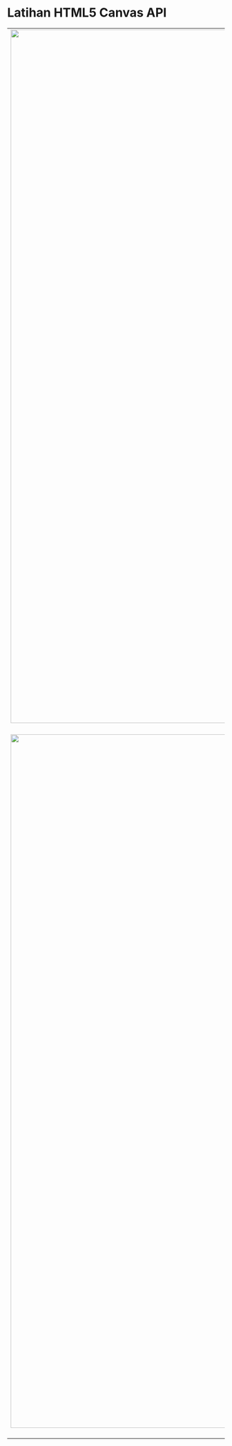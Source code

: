 # Latihan HTML5 Canvas API

| | | |
|:-------------------------:|:-------------------------:|:-------------------------:|
|<img width="1604" src="https://i.ibb.co/r2MsKmV/Screenshot-20200703-232459.png"> 1. Simple Animation |  <img width="1604" src="https://i.ibb.co/MkvWDZV/Screenshot-20200703-232750.png"> 2. Mouse Interaction | <img width="1604" src="https://i.ibb.co/zsJxs5q/Screenshot-20200703-232608.png"> 3. Gravity Simulation |
|<img width="1604" src="https://i.ibb.co/BP3wKxP/Screenshot-20200703-232521.png"> 4. Bubbles (Collision detection) | <img width="1604" src="https://i.ibb.co/nzBqDSS/Screenshot-20200703-232437.png"> 5. Rainbow Waves ||
